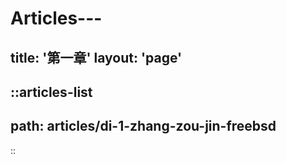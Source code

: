 # Articles---
title: '第一章'
layout: 'page'
---

::articles-list
---
path: articles/di-1-zhang-zou-jin-freebsd
---
::